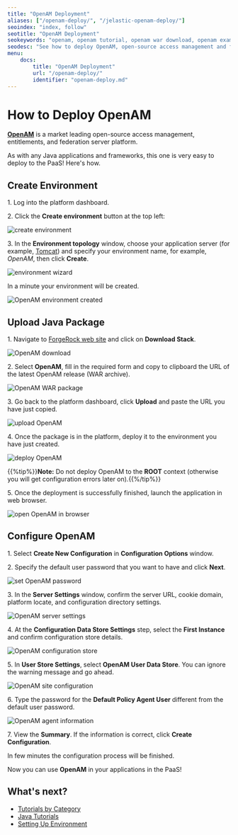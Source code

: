 ```yaml
---
title: "OpenAM Deployment"
aliases: ["/openam-deploy/", "/jelastic-openam-deploy/"]
seoindex: "index, follow"
seotitle: "OpenAM Deployment"
seokeywords: "openam, openam tutorial, openam war download, openam example, openam tomcat, openam installation, openam federation, openam howto, openam server, openam hosting, openam in the cloud, openam cloud hosting, openam server platform"
seodesc: "See how to deploy OpenAM, open-source access management and federation server platform. For installation just download and upload OpenAM war to dashboard and get the best performance with PaaS hosting!"
menu:
    docs:
        title: "OpenAM Deployment"
        url: "/openam-deploy/"
        identifier: "openam-deploy.md"
---
```


# How to Deploy OpenAM

**[OpenAM](https://www.forgerock.com/platform/access-management)** is a market leading open-source access management, entitlements, and federation server platform.

As with any Java applications and frameworks, this one is very easy to deploy to the PaaS! Here's how.


## Create Environment

1\. Log into the platform dashboard.

2\. Click the **Create environment** button at the top left:

![create environment](01-create-environment.png)

3\. In the **Environment topology** window,  choose your application server (for example, [Tomcat](/tomcat/)) and specify your environment name, for example, *OpenAM*, then click **Create**.

![environment wizard](02-environment-wizard.png)

In a minute your environment will be created.

![OpenAM environment created](03-openam-environment-created.png)


## Upload Java Package

1\. Navigate to [ForgeRock web site](https://www.forgerock.com/platform/access-management)  and click on **Download Stack**.

![OpenAM download](04-openam-download.png)

2\. Select **OpenAM**, fill in the required form and copy to clipboard the URL of the latest OpenAM release (WAR archive).

![OpenAM WAR package](05-openam-war-package.png)

3\. Go back to the platform dashboard, click **Upload** and paste the URL you have just copied.

![upload OpenAM](06-upload-openam.png)

4\. Once the package is in the platform, deploy it to the environment you have just created.

![deploy OpenAM](07-deploy-openam.png)

{{%tip%}}**Note:** Do not deploy OpenAM to the **ROOT** context (otherwise you will get configuration errors later on).{{%/tip%}}

5\. Once the deployment is successfully finished, launch the application in web browser.

![open OpenAM in browser](08-open-openam-in-browser.png)


## Configure OpenAM

1\. Select **Create New Configuration** in **Configuration Options** window.

2\. Specify the default user password that you want to have and click **Next**.

![set OpenAM password](09-set-openam-password.png)

3\. In the **Server Settings** window, confirm the server URL, cookie domain, platform locate, and configuration directory settings.

![OpenAM server settings](10-openam-server-settings.png)

4\. At the **Configuration Data Store Settings** step, select the **First Instance** and confirm configuration store details.

![OpenAM configuration store](11-openam-configuration-store.png)

5\. In **User Store Settings**, select **OpenAM User Data Store**. You can ignore the warning message and go ahead.

![OpenAM site configuration](12-openam-site-configuration.png)

6\. Type the password for the **Default Policy Agent User** different from the default user password.

![OpenAM agent information](13-openam-agent-information.png)

7\. View the **Summary**. If the information is correct, click **Create Configuration**.

In few minutes the configuration process will be finished.

Now you can use **OpenAM** in your applications in the PaaS!


## What's next?

* [Tutorials by Category](/tutorials-by-category/)
* [Java Tutorials](/java-tutorials/)
* [Setting Up Environment](/setting-up-environment/)